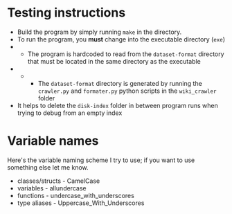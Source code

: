 # Testing instructions

* Build the program by simply running `make` in the directory.
* To run the program, you **must** change into the executable directory (`exe`)
* * The program is hardcoded to read from the `dataset-format` directory that must be located in the same directory as the executable
* * * The `dataset-format` directory is generated by running the `crawler.py` and `formater.py` python scripts in the `wiki_crawler` folder
* It helps to delete the `disk-index` folder in between program runs when trying to debug from an empty index

# Variable names
Here's the variable naming scheme I try to use; if you want to use something else let me know.

* classes/structs - CamelCase
* variables - allundercase
* functions - undercase_with_underscores
* type aliases - Uppercase_With_Underscores